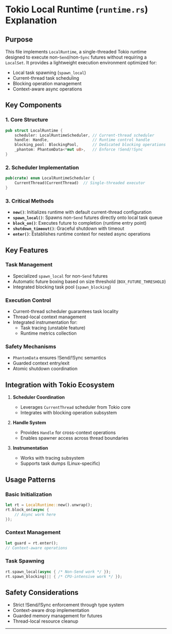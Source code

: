 # Tokio Local Runtime (`runtime.rs`) Explanation

## Purpose
This file implements `LocalRuntime`, a single-threaded Tokio runtime designed to execute non-`Send`/non-`Sync` futures without requiring a `LocalSet`. It provides a lightweight execution environment optimized for:
- Local task spawning (`spawn_local`)
- Current-thread task scheduling
- Blocking operation management
- Context-aware async operations

## Key Components

### 1. Core Structure
```rust
pub struct LocalRuntime {
    scheduler: LocalRuntimeScheduler, // Current-thread scheduler
    handle: Handle,                   // Runtime control handle
    blocking_pool: BlockingPool,      // Dedicated blocking operations pool
    _phantom: PhantomData<*mut u8>,   // Enforce !Send/!Sync
}
```

### 2. Scheduler Implementation
```rust
pub(crate) enum LocalRuntimeScheduler {
    CurrentThread(CurrentThread)  // Single-threaded executor
}
```

### 3. Critical Methods
- **`new()`**: Initializes runtime with default current-thread configuration
- **`spawn_local()`**: Spawns non-`Send` futures directly onto local task queue
- **`block_on()`**: Executes future to completion (runtime entry point)
- **`shutdown_timeout()`**: Graceful shutdown with timeout
- **`enter()`**: Establishes runtime context for nested async operations

## Key Features

### Task Management
- Specialized `spawn_local` for non-`Send` futures
- Automatic future boxing based on size threshold (`BOX_FUTURE_THRESHOLD`)
- Integrated blocking task pool (`spawn_blocking`)

### Execution Control
- Current-thread scheduler guarantees task locality
- Thread-local context management
- Integrated instrumentation for:
  - Task tracing (unstable feature)
  - Runtime metrics collection

### Safety Mechanisms
- `PhantomData` ensures !Send/!Sync semantics
- Guarded context entry/exit
- Atomic shutdown coordination

## Integration with Tokio Ecosystem

1. **Scheduler Coordination**
   - Leverages `CurrentThread` scheduler from Tokio core
   - Integrates with blocking operation subsystem

2. **Handle System**
   - Provides `Handle` for cross-context operations
   - Enables spawner access across thread boundaries

3. **Instrumentation**
   - Works with tracing subsystem
   - Supports task dumps (Linux-specific)

## Usage Patterns

### Basic Initialization
```rust
let rt = LocalRuntime::new().unwrap();
rt.block_on(async {
    // Async work here
});
```

### Context Management
```rust
let guard = rt.enter();
// Context-aware operations
```

### Task Spawning
```rust
rt.spawn_local(async { /* Non-Send work */ });
rt.spawn_blocking(|| { /* CPU-intensive work */ });
```

## Safety Considerations
- Strict !Send/!Sync enforcement through type system
- Context-aware drop implementation
- Guarded memory management for futures
- Thread-local resource cleanup

---
